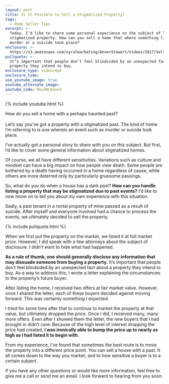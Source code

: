 ```yaml
---
layout: post
title: Is It Possible to Sell a Stigmatized Property?
tags:
  - Home Seller Tips
excerpt: >-
  Today, I’d like to share some personal experience on the subject of listing a
  stigmatized property. How can you sell a home that where something like a
  murder or a suicide took place?
enclosure: >-
  https://s3.amazonaws.com/vyralmarketing/Anne+Stewart/Videos/2017/Selling+a+Home+With+a+Past+-+Oregon+Real+Estate+Agent.mp4
pullquote: >-
  It’s important that people don’t feel blindsided by an unexpected fact about a
  property they intend to buy.
enclosure_type: video/mp4
enclosure_time:
use_youtube_image: true
youtube_alternate_image:
youtube_code: Muu4NLDann4
---
```



{% include youtube.html %}

How do you sell a home with a perhaps haunted past?<br><br>Let’s say you’ve got a property with a stigmatized past. The kind of home I’m referring to is one wherein an event such as murder or suicide took place.

I’ve actually got a personal story to share with you on this subject. But first, I’d like to cover some general information about stigmatized homes.

Of course, we all have different sensitivities. Variations such as culture and mindset can have a big impact on how people view death. Some people are bothered by a death having occurred in a home regardless of cause, while others are more deterred only by particularly gruesome passings.

So, what do you do when a house has a dark past? **How can you handle listing a property that may be stigmatized due to past events?** I’d like to now move on to tell you about my own experience with this situation.

Sadly, a past tenant in a rental property of mine passed as a result of suicide. After myself and everyone involved had a chance to process the events, we ultimately decided to sell the property.

{% include pullquote.html %}

When we first put the property on the market, we listed it at full market price. However, I did speak with a few attorneys about the subject of disclosure. I didn’t want to hide what had happened.

**As a rule of thumb, one should generally disclose any information that may dissuade someone from buying a property.** It’s important that people don’t feel blindsided by an unexpected fact about a property they intend to buy. As a way to address this, I wrote a letter explaining the circumstances to the property’s future buyer.

After listing the home, I received two offers at fair market value. However, once I shared the letter, each of these buyers decided against moving forward. This was certainly something I expected.

I tried for some time after that to continue to market the property at that value, but ultimately dropped the price. Once I did, I received many, many more offers. Even after I showed them the letter, the new buyers that I had brought in didn’t care. Because of the high level of interest dropping the price had created, **I was ironically able to bump the price up to nearly as high as I had listed it to begin with.**

From my experience, I’ve found that sometimes the best route is to move the property into a different price point. You can sell a house with a past. It all comes down to the way you market, and to how sensitive a buyer is to a certain subject.

If you have any other questions or would like more information, feel free to give me a call or send me an email. I look forward to hearing from you soon.